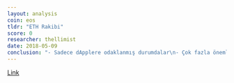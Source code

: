 ```yaml
---
layout: analysis
coin: eos
tldr: "ETH Rakibi"
score: 0
researcher: thellimist
date: 2018-05-09
conclusion: "- Sadece dApplere odaklanmış durumdalar\n- Çok fazla önemli kişiler tarafından destekleniyor, kendi kendini yok etme ihtimali yüksek\n- Çok fazla merkezi olacağına dair endişe var"
---
```


[Link](https://github.com/breakpoint-labs/public/blob/master/coins/EOS.md)
